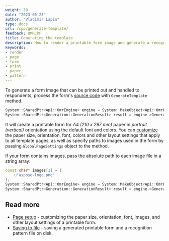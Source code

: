 ```yaml
---
weight: 30
date: "2023-06-23"
author: "Vladimir Lapin"
type: docs
url: /cpp/generate-template/
feedback: OMRCPP
title: Generating the template
description: How to render a printable form image and generate a recognition pattern file for Aspose.OMR for C++ engine.
keywords:
- render
- page
- form
- print
- paper
- pattern
---
```


To generate a form image that can be printed out and handled to respondents, process the form's [source code](/omr/cpp/design-form/) with `GenerateTemplate` method.

```cpp
System::SharedPtr<Api::OmrEngine> engine = System::MakeObject<Api::OmrEngine>();
System::SharedPtr<Generation::GenerationResult> result = engine->GenerateTemplate(u"source.txt");
```

It will create a printable form for _A4 (210 x 297 mm)_ paper in _portrait (vertical)_ orientation using the default font and colors. You can [customize](/omr/cpp/generate-template/page-setup/) the paper size, orientation, font, colors and other layout settings that apply to all template pages, as well as specify paths to images used in the form by passing `GlobalPageSettings` object to the method.

If your form contains images, pass the absolute path to each image file in a string array:

```cpp
const char* images[1] = {
	u"aspose-logo.png"
};
System::SharedPtr<Api::OmrEngine> engine = System::MakeObject<Api::OmrEngine>();
System::SharedPtr<Generation::GenerationResult> result = engine->GenerateTemplate(u"source.txt", images);
```

## Read more

- [Page setup](/omr/cpp/generate-template/page-setup/) - customizing the paper size, orientation, font, images, and other layout settings of a printable form.
- [Saving to file](/omr/cpp/generate-template/save/) - saving a generated printable form and a recognition pattern file on disk.
